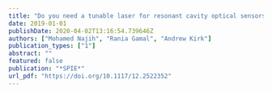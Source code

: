 ```yaml
---
title: "Do you need a tunable laser for resonant cavity optical sensors?"
date: 2019-01-01
publishDate: 2020-04-02T13:16:54.739646Z
authors: ["Mohamed Najih", "Rania Gamal", "Andrew Kirk"]
publication_types: ["1"]
abstract: ""
featured: false
publication: "*SPIE*"
url_pdf: "https://doi.org/10.1117/12.2522352"
---
```


